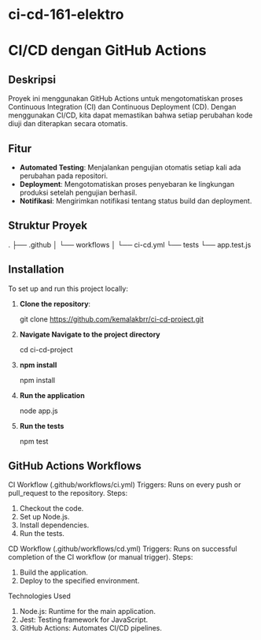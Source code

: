 # ci-cd-161-elektro

# CI/CD dengan GitHub Actions

## Deskripsi
Proyek ini menggunakan GitHub Actions untuk mengotomatiskan proses Continuous Integration (CI) dan Continuous Deployment (CD). Dengan menggunakan CI/CD, kita dapat memastikan bahwa setiap perubahan kode diuji dan diterapkan secara otomatis.

## Fitur
- **Automated Testing**: Menjalankan pengujian otomatis setiap kali ada perubahan pada repositori.
- **Deployment**: Mengotomatiskan proses penyebaran ke lingkungan produksi setelah pengujian berhasil.
- **Notifikasi**: Mengirimkan notifikasi tentang status build dan deployment.

## Struktur Proyek

.
├── .github
│   └── workflows
│       └── ci-cd.yml
└── tests
    └── app.test.js

## Installation

To set up and run this project locally:

1. **Clone the repository**:
   
   git clone https://github.com/kemalakbrr/ci-cd-project.git
   
2. **Navigate Navigate to the project directory**

   cd ci-cd-project

3. **npm install**

   npm install
4. **Run the application**

   node app.js

5. **Run the tests**

    npm test

## GitHub Actions Workflows

CI Workflow (.github/workflows/ci.yml)
Triggers: Runs on every push or pull_request to the repository.
Steps:
1. Checkout the code.
2. Set up Node.js.
3. Install dependencies.
4. Run the tests.

CD Workflow (.github/workflows/cd.yml)
Triggers: Runs on successful completion of the CI workflow (or manual trigger).
Steps:
1. Build the application.
2. Deploy to the specified environment.

Technologies Used
1. Node.js: Runtime for the main application.
2. Jest: Testing framework for JavaScript.
3. GitHub Actions: Automates CI/CD pipelines.
   
